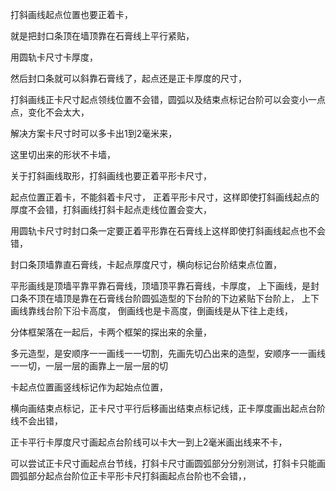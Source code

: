 打斜画线起点位置也要正着卡，

就是把封口条顶在墙顶靠在石膏线上平行紧贴，

用圆轨卡尺寸卡厚度，

然后封口条就可以斜靠石膏线了，起点还是正卡厚度的尺寸，


打斜画线正卡尺寸起点领线位置不会错，圆弧以及结束点标记台阶可以会变小一点点，变化不会太大，


解决方案卡尺寸时可以多卡出1到2毫米来，


这里切出来的形状不卡墙，


关于打斜画线取形，打斜画线也要正着平形卡尺寸，


起点位置正着卡，不能斜着卡尺寸，
正着平形卡尺寸，这样即使打斜画线起点的厚度不会错，打斜画线打斜卡起点走线位置会变大，

用圆轨卡尺寸时封口条一定要正着平形靠在石膏线上这样即使打斜画线起点也不会错，

封口条顶墙靠直石膏线，卡起点厚度尺寸，横向标记台阶结束点位置，


平形画线是顶墙平靠平靠石膏线，顶墙顶平靠石膏线，卡厚度，
上下画线，是封口条不顶在墙顶是靠在石膏线台阶圆弧造型的下台阶的下边紧贴下台阶上，
上下画线靠线台阶下沿卡高度，
倒画线也是卡高度，倒画线是从下往上走线，



分体框架落在一起后，卡两个框架的探出来的余量，


多元造型，是安顺序一一画线一一切割，先画先切凸出来的造型，安顺序一一画线一一切，一层一层的画靠上一层一层的切


卡起点位置画竖线标记作为起始点位置，

横向画结束点标记，正卡尺寸平行后移画出结束点标记线，正卡厚度画出起点台阶线不会出错，


正卡平行卡厚度尺寸画起点台阶线可以卡大一到上2毫米画出线来不卡，



可以尝试正卡尺寸画起点台节线，打斜卡尺寸画圆弧部分分别测试，打斜卡只能画圆弧部分起点台阶位正卡平形卡尺打斜画起点台阶也不会错，，





